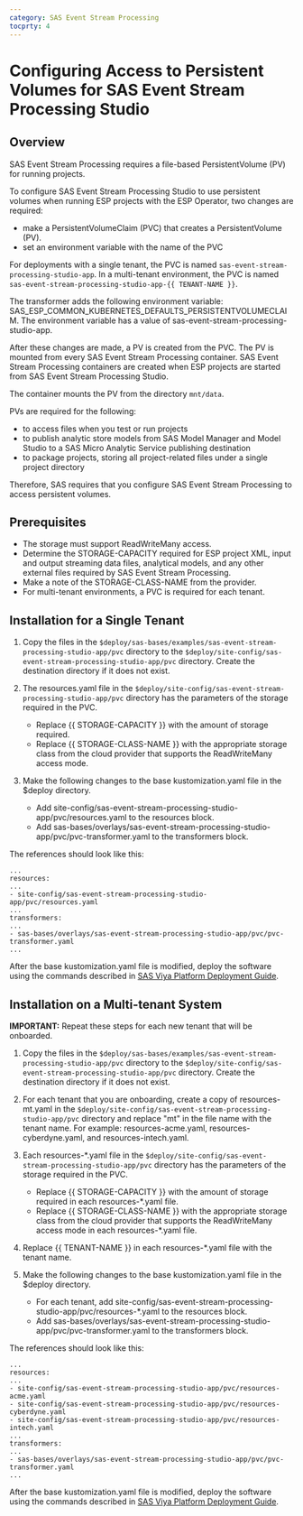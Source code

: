 ```yaml
---
category: SAS Event Stream Processing
tocprty: 4
---
```


# Configuring Access to Persistent Volumes for SAS Event Stream Processing Studio

## Overview

SAS Event Stream Processing requires a file-based PersistentVolume (PV) for running projects.

To configure SAS Event Stream Processing Studio to use persistent volumes
when running ESP projects with the ESP Operator, two changes are required:

* make a PersistentVolumeClaim (PVC) that creates a PersistentVolume (PV).
* set an environment variable with the name of the PVC

For deployments with a single tenant, the PVC is named `sas-event-stream-processing-studio-app`. In a multi-tenant environment, the PVC is named `sas-event-stream-processing-studio-app-{{ TENANT-NAME }}`.

The transformer adds the following environment variable: SAS_ESP_COMMON_KUBERNETES_DEFAULTS_PERSISTENTVOLUMECLAIM. The environment variable has a value of sas-event-stream-processing-studio-app.

After these changes are made, a PV is created from the PVC. The PV is
mounted from every SAS Event Stream Processing container. SAS Event Stream Processing containers are created when ESP projects are started from
SAS Event Stream Processing Studio.

The container mounts the PV from the directory `mnt/data`.

PVs are required for the following:

* to access files when you test or run projects
* to publish analytic store models from SAS Model Manager and Model Studio to a SAS Micro Analytic Service publishing destination
* to package projects, storing all project-related files under a single project directory

Therefore, SAS requires that you configure SAS Event Stream Processing to access persistent volumes.

## Prerequisites

* The storage must support ReadWriteMany access.
* Determine the STORAGE-CAPACITY required for ESP project XML, input and output streaming data files,
analytical models, and any other external files required by SAS Event Stream Processing.
* Make a note of the STORAGE-CLASS-NAME from the provider.
* For multi-tenant environments, a PVC is required for each tenant.

## Installation for a Single Tenant

1. Copy the files in the `$deploy/sas-bases/examples/sas-event-stream-processing-studio-app/pvc` directory to the `$deploy/site-config/sas-event-stream-processing-studio-app/pvc` directory. Create the destination directory if it does not exist.

2. The resources.yaml file in the `$deploy/site-config/sas-event-stream-processing-studio-app/pvc` directory has the parameters of the storage required in the PVC.
    * Replace {{ STORAGE-CAPACITY }} with the amount of storage required.
    * Replace {{ STORAGE-CLASS-NAME }} with the appropriate storage class from the cloud provider that supports the ReadWriteMany access mode.

3. Make the following changes to the base kustomization.yaml file in the $deploy directory.
    * Add site-config/sas-event-stream-processing-studio-app/pvc/resources.yaml to the resources block.
    * Add sas-bases/overlays/sas-event-stream-processing-studio-app/pvc/pvc-transformer.yaml to the transformers block.

The references should look like this:

 ```
 ...
 resources:
 ...
 - site-config/sas-event-stream-processing-studio-app/pvc/resources.yaml
 ...
 transformers:
 ...
 - sas-bases/overlays/sas-event-stream-processing-studio-app/pvc/pvc-transformer.yaml
 ...
 ```

After the base kustomization.yaml file is modified, deploy the software using
the commands described in [SAS Viya Platform Deployment Guide](http://documentation.sas.com/?cdcId=itopscdc&cdcVersion=default&docsetId=dplyml0phy0dkr&docsetTarget=titlepage.htm).

## Installation on a Multi-tenant System

**IMPORTANT:** Repeat these steps for each new tenant that will be onboarded.

1. Copy the files in the `$deploy/sas-bases/examples/sas-event-stream-processing-studio-app/pvc` directory to the `$deploy/site-config/sas-event-stream-processing-studio-app/pvc` directory. Create the destination directory if it does not exist.

2. For each tenant that you are onboarding, create a copy of resources-mt.yaml in the `$deploy/site-config/sas-event-stream-processing-studio-app/pvc` directory and replace "mt" in the file name with the tenant name.
For example: resources-acme.yaml, resources-cyberdyne.yaml, and resources-intech.yaml.

3. Each resources-*.yaml file in the `$deploy/site-config/sas-event-stream-processing-studio-app/pvc` directory has the parameters of the storage required in the PVC.
    * Replace {{ STORAGE-CAPACITY }} with the amount of storage required in each resources-*.yaml file.
    * Replace {{ STORAGE-CLASS-NAME }} with the appropriate storage class from the cloud provider that supports the ReadWriteMany access mode in each resources-*.yaml file.

4. Replace {{ TENANT-NAME }} in each resources-*.yaml file with the tenant name.

5. Make the following changes to the base kustomization.yaml file in the $deploy directory.
    * For each tenant, add site-config/sas-event-stream-processing-studio-app/pvc/resources-*.yaml to the resources block.
    * Add sas-bases/overlays/sas-event-stream-processing-studio-app/pvc/pvc-transformer.yaml to the transformers block.

The references should look like this:

 ```
 ...
 resources:
 ...
 - site-config/sas-event-stream-processing-studio-app/pvc/resources-acme.yaml
 - site-config/sas-event-stream-processing-studio-app/pvc/resources-cyberdyne.yaml
 - site-config/sas-event-stream-processing-studio-app/pvc/resources-intech.yaml
 ...
 transformers:
 ...
 - sas-bases/overlays/sas-event-stream-processing-studio-app/pvc/pvc-transformer.yaml
 ...
 ```

After the base kustomization.yaml file is modified, deploy the software using
the commands described in [SAS Viya Platform Deployment Guide](http://documentation.sas.com/?cdcId=itopscdc&cdcVersion=default&docsetId=dplyml0phy0dkr&docsetTarget=titlepage.htm).